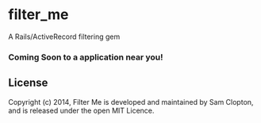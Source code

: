 filter_me
=========

A Rails/ActiveRecord filtering gem

### Coming Soon to a application near you!


## License
Copyright (c) 2014, Filter Me is developed and maintained by Sam Clopton, and is released under the open MIT Licence.
